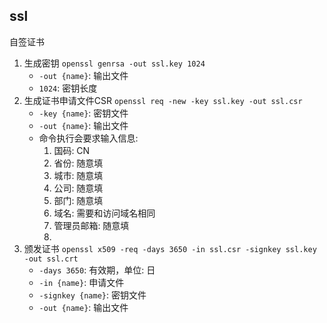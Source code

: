 ## ssl
自签证书

1. 生成密钥 `openssl genrsa -out ssl.key 1024`
   - `-out {name}`: 输出文件
   - `1024`: 密钥长度
2. 生成证书申请文件CSR `openssl req -new -key ssl.key -out ssl.csr`
   - `-key {name}`: 密钥文件
   - `-out {name}`: 输出文件
   - 命令执行会要求输入信息:
     1. 国码: CN
     2. 省份: 随意填
     3. 城市: 随意填
     4. 公司: 随意填
     5. 部门: 随意填
     6. 域名: 需要和访问域名相同
     7. 管理员邮箱: 随意填
     8. 
3. 颁发证书 `openssl x509 -req -days 3650 -in ssl.csr -signkey ssl.key -out ssl.crt`
   - `-days 3650`: 有效期，单位: 日
   - `-in {name}`: 申请文件
   - `-signkey {name}`: 密钥文件
   - `-out {name}`: 输出文件